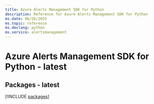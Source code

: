 ```yaml
---
title: Azure Alerts Management SDK for Python
description: Reference for Azure Alerts Management SDK for Python
ms.date: 06/26/2025
ms.topic: reference
ms.devlang: python
ms.service: alertsmanagement
---
```

# Azure Alerts Management SDK for Python - latest
## Packages - latest
[!INCLUDE [packages](alerts-management-index.md)]